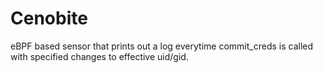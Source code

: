 # Cenobite

eBPF based sensor that prints out a log everytime commit_creds is called with specified changes to effective uid/gid.
